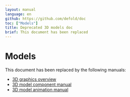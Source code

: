 ```yaml
---
layout: manual
language: en
github: https://github.com/defold/doc
toc: ["Models"]
title: Deprecated 3D models doc
brief: This document has been replaced
---
```


# Models

This document has been replaced by the following manuals:

* [3D graphics overview](/manuals/3dgraphics)
* [3D model component manual](/manuals/model)
* [3D model animation manual](/manuals/model-animation)
